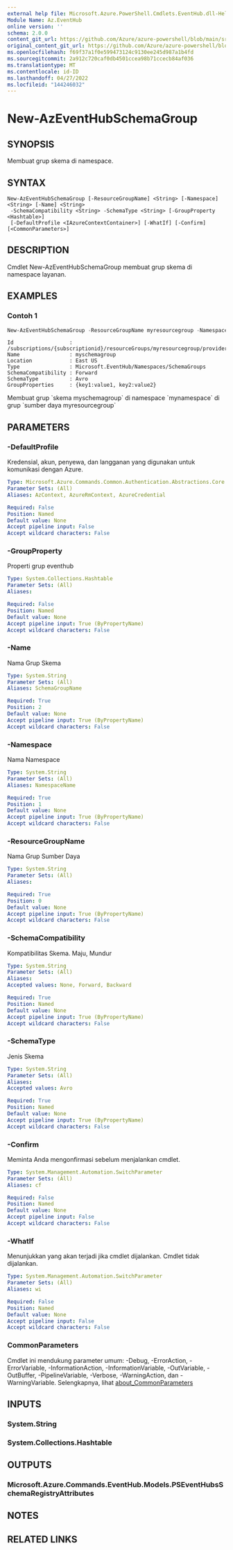 ```yaml
---
external help file: Microsoft.Azure.PowerShell.Cmdlets.EventHub.dll-Help.xml
Module Name: Az.EventHub
online version: ''
schema: 2.0.0
content_git_url: https://github.com/Azure/azure-powershell/blob/main/src/EventHub/EventHub/help/New-AzEventHubSchemaGroup.md
original_content_git_url: https://github.com/Azure/azure-powershell/blob/main/src/EventHub/EventHub/help/New-AzEventHubSchemaGroup.md
ms.openlocfilehash: f69f37a1f0e599473124c9130ee245d987a1b4fd
ms.sourcegitcommit: 2a912c720caf0db4501ccea98b71ccecb84af036
ms.translationtype: MT
ms.contentlocale: id-ID
ms.lasthandoff: 04/27/2022
ms.locfileid: "144246032"
---
```

# New-AzEventHubSchemaGroup

## SYNOPSIS
Membuat grup skema di namespace.

## SYNTAX

```
New-AzEventHubSchemaGroup [-ResourceGroupName] <String> [-Namespace] <String> [-Name] <String>
 -SchemaCompatibility <String> -SchemaType <String> [-GroupProperty <Hashtable>]
 [-DefaultProfile <IAzureContextContainer>] [-WhatIf] [-Confirm] [<CommonParameters>]
```

## DESCRIPTION
Cmdlet New-AzEventHubSchemaGroup membuat grup skema di namespace layanan.

## EXAMPLES

### Contoh 1
```powershell
New-AzEventHubSchemaGroup -ResourceGroupName myresourcegroup -Namespace mynamespace -Name myschemagroup -SchemaCompatibility Forward -SchemaType Avro -GroupProperty @{'key1'='value1';'key2'='value2'}
```

```output
Id                  : /subscriptions/{subscriptionid}/resourceGroups/myresourcegroup/providers/Microsoft.EventHub/namespaces/mynamespace/schemagroups/myschemagroup
Name                : myschemagroup
Location            : East US
Type                : Microsoft.EventHub/Namespaces/SchemaGroups
SchemaCompatibility : Forward
SchemaType          : Avro
GroupProperties     : {key1:value1, key2:value2}
```

Membuat grup \`skema myschemagroup\` di namespace \`mynamespace\` di grup \`sumber daya myresourcegroup\`

## PARAMETERS

### -DefaultProfile
Kredensial, akun, penyewa, dan langganan yang digunakan untuk komunikasi dengan Azure.

```yaml
Type: Microsoft.Azure.Commands.Common.Authentication.Abstractions.Core.IAzureContextContainer
Parameter Sets: (All)
Aliases: AzContext, AzureRmContext, AzureCredential

Required: False
Position: Named
Default value: None
Accept pipeline input: False
Accept wildcard characters: False
```

### -GroupProperty
Properti grup eventhub

```yaml
Type: System.Collections.Hashtable
Parameter Sets: (All)
Aliases:

Required: False
Position: Named
Default value: None
Accept pipeline input: True (ByPropertyName)
Accept wildcard characters: False
```

### -Name
Nama Grup Skema

```yaml
Type: System.String
Parameter Sets: (All)
Aliases: SchemaGroupName

Required: True
Position: 2
Default value: None
Accept pipeline input: True (ByPropertyName)
Accept wildcard characters: False
```

### -Namespace
Nama Namespace

```yaml
Type: System.String
Parameter Sets: (All)
Aliases: NamespaceName

Required: True
Position: 1
Default value: None
Accept pipeline input: True (ByPropertyName)
Accept wildcard characters: False
```

### -ResourceGroupName
Nama Grup Sumber Daya

```yaml
Type: System.String
Parameter Sets: (All)
Aliases:

Required: True
Position: 0
Default value: None
Accept pipeline input: True (ByPropertyName)
Accept wildcard characters: False
```

### -SchemaCompatibility
Kompatibilitas Skema.
Maju, Mundur

```yaml
Type: System.String
Parameter Sets: (All)
Aliases:
Accepted values: None, Forward, Backward

Required: True
Position: Named
Default value: None
Accept pipeline input: True (ByPropertyName)
Accept wildcard characters: False
```

### -SchemaType
Jenis Skema

```yaml
Type: System.String
Parameter Sets: (All)
Aliases:
Accepted values: Avro

Required: True
Position: Named
Default value: None
Accept pipeline input: True (ByPropertyName)
Accept wildcard characters: False
```

### -Confirm
Meminta Anda mengonfirmasi sebelum menjalankan cmdlet.

```yaml
Type: System.Management.Automation.SwitchParameter
Parameter Sets: (All)
Aliases: cf

Required: False
Position: Named
Default value: None
Accept pipeline input: False
Accept wildcard characters: False
```

### -WhatIf
Menunjukkan yang akan terjadi jika cmdlet dijalankan.
Cmdlet tidak dijalankan.

```yaml
Type: System.Management.Automation.SwitchParameter
Parameter Sets: (All)
Aliases: wi

Required: False
Position: Named
Default value: None
Accept pipeline input: False
Accept wildcard characters: False
```

### CommonParameters
Cmdlet ini mendukung parameter umum: -Debug, -ErrorAction, -ErrorVariable, -InformationAction, -InformationVariable, -OutVariable, -OutBuffer, -PipelineVariable, -Verbose, -WarningAction, dan -WarningVariable. Selengkapnya, lihat [about_CommonParameters](http://go.microsoft.com/fwlink/?LinkID=113216)

## INPUTS

### System.String

### System.Collections.Hashtable

## OUTPUTS

### Microsoft.Azure.Commands.EventHub.Models.PSEventHubsSchemaRegistryAttributes

## NOTES

## RELATED LINKS
